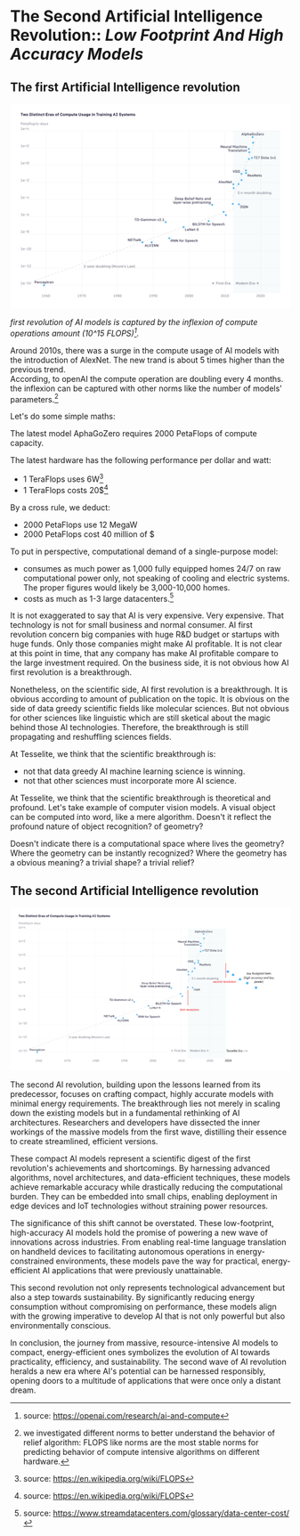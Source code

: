 # **The Second Artificial Intelligence Revolution::** *Low Footprint And High Accuracy Models*


## **The first Artificial Intelligence revolution**

![img-xl](../static/resources/external/openai.png)

*first revolution of AI models is captured by the inflexion of compute operations amount (10^15 FLOPS)[^1].*

Around 2010s, there was a surge in the compute usage of AI models with the introduction of AlexNet. The new trand is about 5 times higher than the previous trend.<br>
According, to openAI the compute operation are doubling every 4 months. <br>
the inflexion can be captured with other norms like the number of models' parameters.[^5] 

[^1]: source: https://openai.com/research/ai-and-compute


Let's do some simple maths:

The latest model AphaGoZero requires 2000 PetaFlops of compute capacity.

The latest hardware has the following performance per dollar and watt:

  - 1 TeraFlops uses 6W[^2]
  - 1 TeraFlops costs 20$[^2]

By a cross rule, we deduct:

  - 2000 PetaFlops use 12 MegaW
  - 2000 PetaFlops cost 40 million of $

To put in perspective, computational demand of a single-purpose model:

  - consumes as much power as 1,000 fully equipped homes 24/7 on raw computational power only, not speaking of cooling and electric systems. The proper figures would likely be 3,000-10,000 homes.
  - costs as much as 1-3 large datacenters.[^4]

It is not exaggerated to say that AI is very expensive. Very expensive. That technology is not for small business and normal consumer. AI first revolution concern big companies with huge R&D budget or startups with huge funds. 
Only those companies might make AI profitable. It is not clear at this point in time, that any company has make AI profitable compare to the large investment required. On the business side, it is not obvious how AI first revolution is a breakthrough.  

Nonetheless, on the scientific side, AI first revolution is a breakthrough. It is obvious according to amount of publication on the topic. It is obvious on the side of data greedy scientific fields like molecular sciences. But not obvious for other sciences like linguistic which are still sketical about the magic behind those AI technologies.
Therefore, the breakthrough is still propagating and reshuffling sciences fields.

At Tesselite, we think that the scientific breakthrough is:
- not that data greedy AI machine learning science is winning.
- not that other sciences must incorporate more AI science.

At Tesselite, we think that the scientific breakthrough is theoretical and profound. Let's take example of computer vision models. A visual object can be computed into word, like a mere algorithm. Doesn't it reflect the profound nature of object recognition? of geometry?

Doesn't indicate there is a computational space where lives the geometry? Where the geometry can be instantly recognized? Where the geometry has a obvious meaning? a trivial shape? a trivial relief?

[^2]: source: https://en.wikipedia.org/wiki/FLOPS
[^3]: source: https://www.eia.gov/energyexplained/use-of-energy/electricity-use-in-homes.php
[^4]: source: https://www.streamdatacenters.com/glossary/data-center-cost/
[^5]: we investigated different norms to better understand the behavior of relief algorithm: FLOPS like norms are the most stable norms for predicting behavior of compute intensive algorithms on different hardware.

## **The second Artificial Intelligence revolution**

![img-xl](../static/resources/external/openai-fixed.png)

The second AI revolution, building upon the lessons learned from its predecessor, focuses on crafting compact, highly accurate models with minimal energy requirements. The breakthrough lies not merely in scaling down the existing models but in a fundamental rethinking of AI architectures. Researchers and developers have dissected the inner workings of the massive models from the first wave, distilling their essence to create streamlined, efficient versions.

These compact AI models represent a scientific digest of the first revolution's achievements and shortcomings. By harnessing advanced algorithms, novel architectures, and data-efficient techniques, these models achieve remarkable accuracy while drastically reducing the computational burden. They can be embedded into small chips, enabling deployment in edge devices and IoT technologies without straining power resources.

The significance of this shift cannot be overstated. These low-footprint, high-accuracy AI models hold the promise of powering a new wave of innovations across industries. From enabling real-time language translation on handheld devices to facilitating autonomous operations in energy-constrained environments, these models pave the way for practical, energy-efficient AI applications that were previously unattainable.

This second revolution not only represents technological advancement but also a step towards sustainability. By significantly reducing energy consumption without compromising on performance, these models align with the growing imperative to develop AI that is not only powerful but also environmentally conscious.

In conclusion, the journey from massive, resource-intensive AI models to compact, energy-efficient ones symbolizes the evolution of AI towards practicality, efficiency, and sustainability. The second wave of AI revolution heralds a new era where AI's potential can be harnessed responsibly, opening doors to a multitude of applications that were once only a distant dream.
